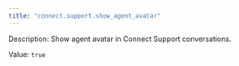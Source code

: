 ```yaml
---
title: "connect.support.show_agent_avatar"
---
```


Description: Show agent avatar in Connect Support conversations.

Value: `true`
